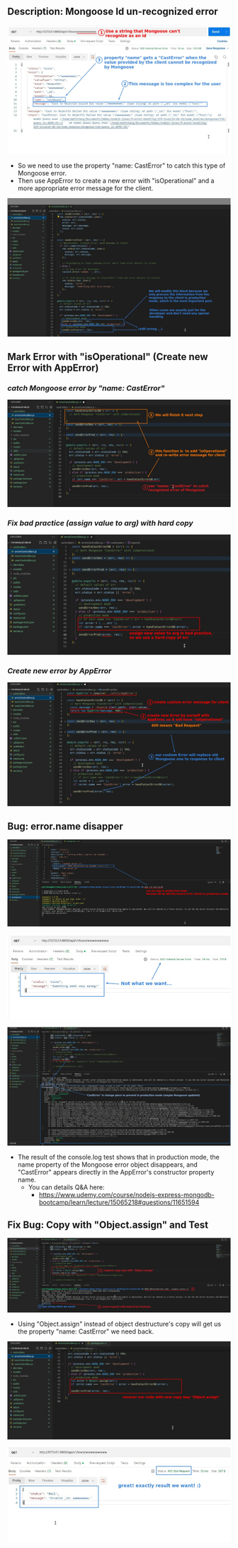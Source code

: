 ## **Description: Mongoose Id un-recognized error**

![Alt problem and goal](pic/01.jpg)

- So we need to use the property "name: CastError" to catch this type of Mongoose error.
- Then use AppError to create a new error with "isOperational" and a more appropriate error message for the client.

![Alt only care about ...](pic/02.jpg)

## **Mark Error with "isOperational" (Create new Error with AppError)**

### _catch Mongoose error by "name: CastError"_

![Alt catch name: "CastError" Mongoose error](pic/03.jpg)

### _Fix bad practice (assign value to arg) with hard copy_

![Alt fix bad practice with copy object with object destructure](pic/04.jpg)

### _Create new error by AppError_

![Alt create custom error by AppError](pic/05.jpg)

## **Bug: error.name disapper**

![Alt start app in production mode to test](pic/06.jpg)

![Alt bug happen...](pic/07.jpg)

![Alt reason why bug](pic/08.jpg)

- The result of the console.log test shows that in production mode, the name property of the Mongoose error object disappears, and "CastError" appears directly in the AppError's constructor property name.
  - You can details Q&A here:
    - https://www.udemy.com/course/nodejs-express-mongodb-bootcamp/learn/lecture/15065218#questions/11651594

## **Fix Bug: Copy with "Object.assign" and Test**

![Alt fix way: copy with "Object.assign"](pic/09.jpg)

- Using "Object.assign" instead of object destructure's copy will get us the property "name: CastError" we need back.

![Alt recover our codes with new copy way](pic/10.jpg)

![Alt final test: pass](pic/11.jpg)
